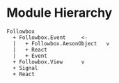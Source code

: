 Module Hierarchy
================

```
Followbox
  + Followbox.Event		<-
  |   + Followbox.AesonObject	v
  |   + React
  |   + Event
  + Followbox.View		v
  + Signal
  + React
```
